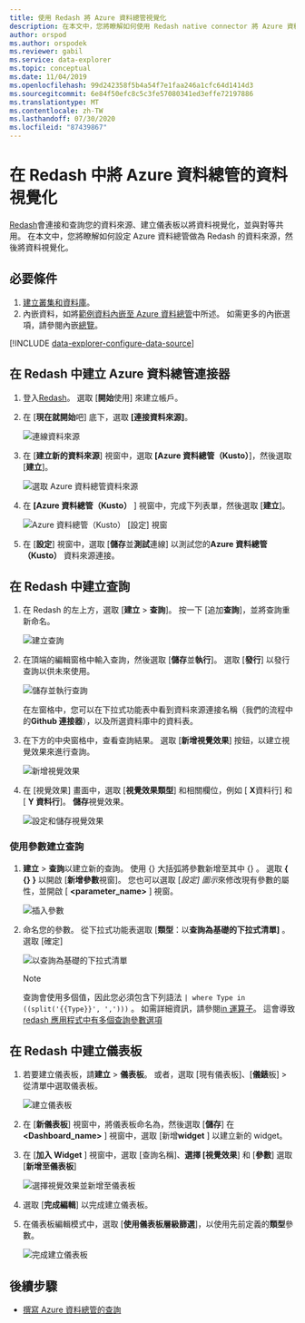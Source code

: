```yaml
---
title: 使用 Redash 將 Azure 資料總管視覺化
description: 在本文中，您將瞭解如何使用 Redash native connector 將 Azure 資料總管中的資料視覺化。
author: orspod
ms.author: orspodek
ms.reviewer: gabil
ms.service: data-explorer
ms.topic: conceptual
ms.date: 11/04/2019
ms.openlocfilehash: 99d242358f5b4a54f7e1faa246a1cfc64d1414d3
ms.sourcegitcommit: 6e84f50efc8c5c3fe57080341ed3effe72197886
ms.translationtype: MT
ms.contentlocale: zh-TW
ms.lasthandoff: 07/30/2020
ms.locfileid: "87439867"
---
```

# <a name="visualize-data-from-azure-data-explorer-in-redash"></a>在 Redash 中將 Azure 資料總管的資料視覺化

[Redash](https://redash.io/)會連接和查詢您的資料來源、建立儀表板以將資料視覺化，並與對等共用。 在本文中，您將瞭解如何設定 Azure 資料總管做為 Redash 的資料來源，然後將資料視覺化。

## <a name="prerequisites"></a>必要條件

1. [建立叢集和資料庫](create-cluster-database-portal.md)。
1. 內嵌資料，如將[範例資料內嵌至 Azure 資料總管](ingest-sample-data.md)中所述。 如需更多的內嵌選項，請參閱內嵌[總覽](ingest-data-overview.md)。

[!INCLUDE [data-explorer-configure-data-source](includes/data-explorer-configure-data-source.md)]

## <a name="create-azure-data-explorer-connector-in-redash"></a>在 Redash 中建立 Azure 資料總管連接器 

1. 登入[Redash](https://redash.io/)。 選取 [**開始**使用] 來建立帳戶。
1. 在 [**現在就開始**吧] 底下，選取 **[連接資料來源]**。

    ![連線資料來源](media/redash/connect-data-source.png)

1. 在 [**建立新的資料來源**] 視窗中，選取 **[Azure 資料總管（Kusto）**]，然後選取 [**建立**]。 

    ![選取 Azure 資料總管資料來源](media/redash/select-adx-data-source.png)

1. 在 **[Azure 資料總管（Kusto）** ] 視窗中，完成下列表單，然後選取 [**建立**]。

    ![Azure 資料總管（Kusto） [設定] 視窗](media/redash/adx-settings-window.png)

1. 在 [**設定**] 視窗中，選取 [**儲存**並**測試**連線] 以測試您的**Azure 資料總管（Kusto）** 資料來源連接。

## <a name="create-queries-in-redash"></a>在 Redash 中建立查詢

1. 在 Redash 的左上方，選取 [**建立**  >  **查詢**]。 按一下 [追加**查詢**]，並將查詢重新命名。

    ![建立查詢](media/redash/create-query.png)

1. 在頂端的編輯窗格中輸入查詢，然後選取 [**儲存**並**執行**]。 選取 [**發行**] 以發行查詢以供未來使用。

    ![儲存並執行查詢](media/redash/save-and-execute-query.png)

    在左窗格中，您可以在下拉式功能表中看到資料來源連接名稱（我們的流程中的**Github 連接器**），以及所選資料庫中的資料表。 

1. 在下方的中央窗格中，查看查詢結果。 選取 [**新增視覺效果**] 按鈕，以建立視覺效果來進行查詢。

    ![新增視覺效果](media/redash/new-visualization.png)

1. 在 [視覺效果] 畫面中，選取 [**視覺效果類型**] 和相關欄位，例如 [ **X**資料行] 和 [ **Y 資料行**]。 **儲存**視覺效果。

    ![設定和儲存視覺效果](media/redash/configure-visualization.png)

### <a name="create-a-query-using-a-parameter"></a>使用參數建立查詢

1. **建立**  > **查詢**以建立新的查詢。 使用 {} 大括弧將參數新增至其中 {} 。 選取 **{ {} }** 以開啟 [**新增參數**視窗]。 您也可以選取 [*設定] 圖示*來修改現有參數的屬性，並開啟 [ **<parameter_name>** ] 視窗。 

    ![插入參數](media/redash/insert-parameter.png)

1. 命名您的參數。 從下拉式功能表選取 [**類型**：以**查詢為基礎的下拉式清單]** 。 選取 [確定]

    ![以查詢為基礎的下拉式清單](media/redash/query-based-dropdown-list.png)

    > [!NOTE]
    > 查詢會使用多個值，因此您必須包含下列語法 `| where Type in ((split('{{Type}}', ',')))` 。 如需詳細資訊，請參閱[in 運算子](kusto/query/inoperator.md)。 這會導致[redash 應用程式中有多個查詢參數選項](https://redash.io/help/user-guide/querying/query-parameters#Serialized-Multi-Select-Query-Parametersredash.io)

## <a name="create-a-dashboard-in-redash"></a>在 Redash 中建立儀表板

1. 若要建立儀表板，請**建立**  >  **儀表板**。 或者，選取 [現有儀表板]、[**儀錶**板] > 從清單中選取儀表板。

    ![建立儀表板](media/redash/create-dashboard.png)

1. 在 [**新儀表板**] 視窗中，將儀表板命名為，然後選取 [**儲存**] 在 **<Dashboard_name>** ] 視窗中，選取 [新增**widget** ] 以建立新的 widget。 

1. 在 [**加入 Widget** ] 視窗中，選取 [查詢名稱]、**選擇 [視覺效果**] 和 [**參數**] 選取 [**新增至儀表板**]

   ![選擇視覺效果並新增至儀表板](media/redash/add-widget-window.png)

1. 選取 [**完成編輯**] 以完成建立儀表板。

1.  在儀表板編輯模式中，選取 [**使用儀表板層級篩選**]，以使用先前定義的**類型**參數。

    ![完成建立儀表板](media/redash/complete-dashboard.png)

## <a name="next-steps"></a>後續步驟

* [撰寫 Azure 資料總管的查詢](write-queries.md)


